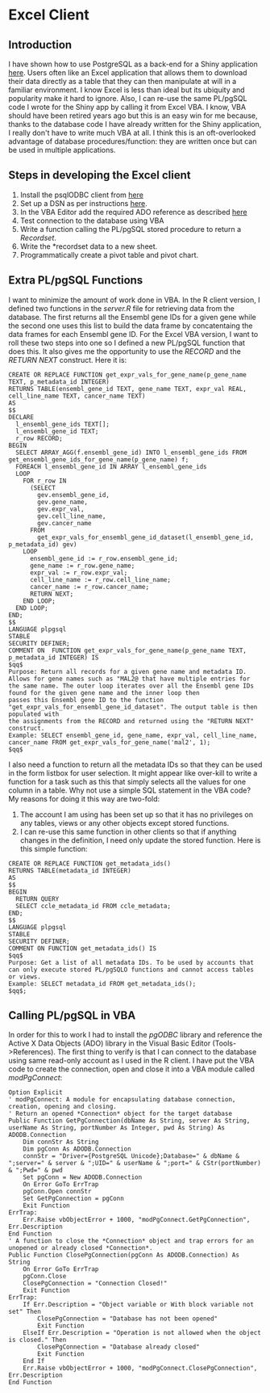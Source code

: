 
# Excel Client

## Introduction

I have shown how to use PostgreSQL as a back-end for a Shiny application [here](https://github.com/Rotifer/PostgreSQL_Applications/blob/master/RShinyClient.md). Users often like an Excel application that allows them to download their data directly as a table that they can then manipulate at will in a familiar environment. I know Excel is less than ideal but its ubiquity and popularity make it hard to ignore. Also, I can re-use the same PL/pgSQL code I wrote for the Shiny app by calling it from Excel VBA. I know, VBA should have been retired years ago but this is an easy win for me because, thanks to the database code I have already written for the Shiny application, I really don't have to write much VBA at all. I think this is an oft-overlooked advantage of database procedures/function: they are written once but can be used in multiple applications.

## Steps in developing the Excel client
1. Install the psqlODBC client from [here](https://www.postgresql.org/ftp/odbc/versions/src/)
2. Set up a DSN as per instructions [here](http://www.postgresonline.com/journal/archives/24-Using-MS-Access-with-PostgreSQL.html).
3. In the VBA Editor add the required ADO reference as described [here](https://analysistabs.com/excel-vba/ado-sql-macros-connecting-database/)
4. Test connection to the database using VBA
5. Write a function calling the PL/pgSQL stored procedure to return a *Recordset*.
5. Write the *recordset data to a new sheet.
6. Programmatically create a pivot table and pivot chart.

## Extra PL/pgSQL Functions
I want to minimize the amount of work done in VBA. In the R client version, I defined two functions in the *server.R* file for retrieving data from the database. The first returns all the Ensembl gene IDs for a given gene while the second one uses this list to build the data frame by concatentaing the data frames for each Ensembl gene ID. For the Excel VBA version, I want to roll these two steps into one so I defined a new PL/pgSQL function that does this. It also gives me the opportunity to use the *RECORD* and the *RETURN NEXT* construct. Here it is:

```plpgsql
CREATE OR REPLACE FUNCTION get_expr_vals_for_gene_name(p_gene_name TEXT, p_metadata_id INTEGER)
RETURNS TABLE(ensembl_gene_id TEXT, gene_name TEXT, expr_val REAL, cell_line_name TEXT, cancer_name TEXT)
AS
$$
DECLARE
  l_ensembl_gene_ids TEXT[];
  l_ensembl_gene_id TEXT;
  r_row RECORD;
BEGIN
  SELECT ARRAY_AGG(f.ensembl_gene_id) INTO l_ensembl_gene_ids FROM get_ensembl_gene_ids_for_gene_name(p_gene_name) f;
  FOREACH l_ensembl_gene_id IN ARRAY l_ensembl_gene_ids
  LOOP
    FOR r_row IN
      (SELECT
        gev.ensembl_gene_id, 
        gev.gene_name, 
        gev.expr_val, 
        gev.cell_line_name, 
        gev.cancer_name
      FROM
        get_expr_vals_for_ensembl_gene_id_dataset(l_ensembl_gene_id,  p_metadata_id) gev)
    LOOP
      ensembl_gene_id := r_row.ensembl_gene_id;
      gene_name := r_row.gene_name;
      expr_val := r_row.expr_val;
      cell_line_name := r_row.cell_line_name;
      cancer_name := r_row.cancer_name;
      RETURN NEXT;
    END LOOP;
  END LOOP;
END;
$$
LANGUAGE plpgsql
STABLE
SECURITY DEFINER;
COMMENT ON  FUNCTION get_expr_vals_for_gene_name(p_gene_name TEXT, p_metadata_id INTEGER) IS
$qq$
Purpose: Return all records for a given gene name and metadata ID. Allows for gene names such as "MAL2@ that have multiple entries for
the same name. The outer loop iterates over all the Ensembl gene IDs found for the given gene name and the inner loop then
passes this Ensembl gene ID to the function "get_expr_vals_for_ensembl_gene_id_dataset". The output table is then populated with
the assignments from the RECORD and returned using the "RETURN NEXT" construct.
Example: SELECT ensembl_gene_id, gene_name, expr_val, cell_line_name, cancer_name FROM get_expr_vals_for_gene_name('mal2', 1);
$qq$
```

I also need a function to return all the metadata IDs so that they can be used in the form listbox for user selection. It might appear like over-kill to write a function for a task such as this that simply selects all the values for one column in a table. Why not use a simple SQL statement in the VBA code? My reasons for doing it this way are two-fold:

1. The account I am using has been set up so that it has no privileges on any tables, views or any other objects except stored functions.
2. I can re-use this same function in other clients so that if anything changes in the definition, I need only update the stored function. Here is this simple function:

```plpgsql
CREATE OR REPLACE FUNCTION get_metadata_ids()
RETURNS TABLE(metadata_id INTEGER)
AS
$$
BEGIN
  RETURN QUERY
  SELECT ccle_metadata_id FROM ccle_metadata;
END;
$$
LANGUAGE plpgsql
STABLE
SECURITY DEFINER;
COMMENT ON FUNCTION get_metadata_ids() IS
$qq$
Purpose: Get a list of all metadata IDs. To be used by accounts that can only execute stored PL/pgSQLO functions and cannot access tables or views.
Example: SELECT metadata_id FROM get_metadata_ids();
$qq$;
```

## Calling PL/pgSQL in VBA
In order for this to work I had to install the *pgODBC* library and reference the Active X Data Objects (ADO) library in the Visual Basic Editor (Tools->References). The first thing to verify is that I can connect to the database using same read-only account as I used in the R client. I have put the VBA code to create the connection, open and close it into a VBA module called *modPgConnect*:

```vba
Option Explicit
' modPgConnect: A module for encapsulating database connection, creation, opening and closing.
' Return an opened *Connection* object for the target database
Public Function GetPgConnection(dbName As String, server As String, userName As String, portNumber As Integer, pwd As String) As ADODB.Connection
    Dim connStr As String
    Dim pgConn As ADODB.Connection
    connStr = "Driver={PostgreSQL Unicode};Database=" & dbName & ";server=" & server & ";UID=" & userName & ";port=" & CStr(portNumber) & ";Pwd=" & pwd
    Set pgConn = New ADODB.Connection
    On Error GoTo ErrTrap
    pgConn.Open connStr
    Set GetPgConnection = pgConn
    Exit Function
ErrTrap:
    Err.Raise vbObjectError + 1000, "modPgConnect.GetPgConnection", Err.Description
End Function
' A function to close the *Connection* object and trap errors for an unopened or already closed *Connection*.
Public Function ClosePgConnection(pgConn As ADODB.Connection) As String
    On Error GoTo ErrTrap
    pgConn.Close
    ClosePgConnection = "Connection Closed!"
    Exit Function
ErrTrap:
    If Err.Description = "Object variable or With block variable not set" Then
        ClosePgConnection = "Database has not been opened"
        Exit Function
    ElseIf Err.Description = "Operation is not allowed when the object is closed." Then
        ClosePgConnection = "Database already closed"
        Exit Function
    End If
    Err.Raise vbObjectError + 1000, "modPgConnect.ClosePgConnection", Err.Description
End Function

```





